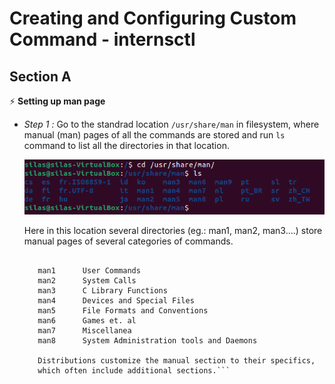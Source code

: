 # Creating and Configuring Custom Command - internsctl
## Section A
⚡ **Setting up man page**
- *Step 1 :* Go to the standrad location `/usr/share/man` in filesystem, where manual (man) pages of all the commands are stored and run `ls` command to list all the directories in that location.

  <img src = "/images/Setting_Up_Man_Page_step-1.png">
  
  Here in this location several directories (eg.: man1, man2, man3....) store manual pages of several categories of commands.
  
   ```   The standard sections of the manual include:

      man1      User Commands
      man2      System Calls
      man3      C Library Functions
      man4      Devices and Special Files
      man5      File Formats and Conventions
      man6      Games et. al
      man7      Miscellanea
      man8      System Administration tools and Daemons

      Distributions customize the manual section to their specifics,
      which often include additional sections.```
